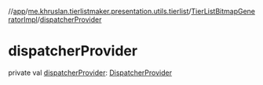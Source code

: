 //[app](../../../index.md)/[me.khruslan.tierlistmaker.presentation.utils.tierlist](../index.md)/[TierListBitmapGeneratorImpl](index.md)/[dispatcherProvider](dispatcher-provider.md)

# dispatcherProvider

private val [dispatcherProvider](dispatcher-provider.md): [DispatcherProvider](../../me.khruslan.tierlistmaker.data.providers.dispatchers/-dispatcher-provider/index.md)
